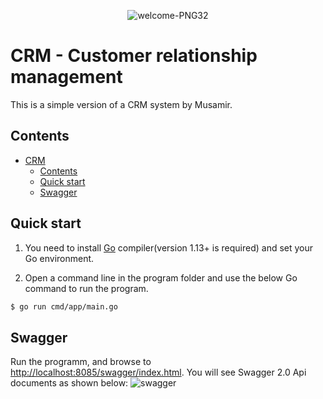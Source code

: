 
<p align="center" width="100%">
    <img src="https://i.ibb.co/bvRLXnz/welcome-PNG32.png" alt="welcome-PNG32" border="0">
</p>

# CRM - Customer relationship management

This is a simple version of a CRM system by Musamir.

## Contents
- [CRM](#CRM)
  - [Contents](#contents)
  - [Quick start](#quick-start)
  - [Swagger](#swagger)


## Quick start

1. You need to install [Go](https://golang.org/) compiler(version 1.13+ is required) and set your Go environment.

2. Open a command line in the program folder and use the below Go command to run the program.

```sh
$ go run cmd/app/main.go
```

## Swagger
Run the programm, and browse to [http://localhost:8085/swagger/index.html](http://localhost:8085/swagger/index.html). You will see Swagger 2.0 Api documents as shown below:
![swagger](https://user-images.githubusercontent.com/43841786/123855799-bc460200-d939-11eb-97b3-f770e23d3ae3.png)